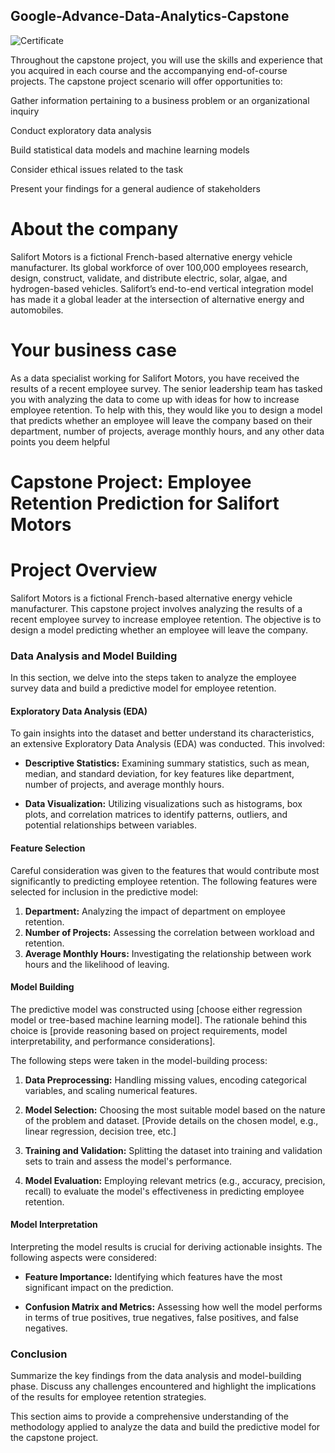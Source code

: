 ## Google-Advance-Data-Analytics-Capstone
![Certificate]()

Throughout the capstone project, you will use the skills and experience that you acquired in each course and the accompanying end-of-course projects. The capstone project scenario will offer opportunities to:

Gather information pertaining to a business problem or an organizational inquiry 

Conduct exploratory data analysis

Build statistical data models and machine learning models

Consider ethical issues related to the task

Present your findings for a general audience of stakeholders

# About the company
Salifort Motors is a fictional French-based alternative energy vehicle manufacturer. Its global workforce of over 100,000 employees research, design, construct, validate, and distribute electric, solar, algae, and hydrogen-based vehicles. Salifort’s end-to-end vertical integration model has made it a global leader at the intersection of alternative energy and automobiles.        

# Your business case
As a data specialist working for Salifort Motors, you have received the results of a recent employee survey. The senior leadership team has tasked you with analyzing the data to come up with ideas for how to increase employee retention. To help with this, they would like you to design a model that predicts whether an employee will leave the company based on their  department, number of projects, average monthly hours, and any other data points you deem helpful

# Capstone Project: Employee Retention Prediction for Salifort Motors
# Project Overview
Salifort Motors is a fictional French-based alternative energy vehicle manufacturer. This capstone project involves analyzing the results of a recent employee survey to increase employee retention. The objective is to design a model predicting whether an employee will leave the company.

### Data Analysis and Model Building

In this section, we delve into the steps taken to analyze the employee survey data and build a predictive model for employee retention.

#### Exploratory Data Analysis (EDA)

To gain insights into the dataset and better understand its characteristics, an extensive Exploratory Data Analysis (EDA) was conducted. This involved:

- **Descriptive Statistics:** Examining summary statistics, such as mean, median, and standard deviation, for key features like department, number of projects, and average monthly hours.
  
- **Data Visualization:** Utilizing visualizations such as histograms, box plots, and correlation matrices to identify patterns, outliers, and potential relationships between variables.

#### Feature Selection

Careful consideration was given to the features that would contribute most significantly to predicting employee retention. The following features were selected for inclusion in the predictive model:

1. **Department:** Analyzing the impact of department on employee retention.
2. **Number of Projects:** Assessing the correlation between workload and retention.
3. **Average Monthly Hours:** Investigating the relationship between work hours and the likelihood of leaving.

#### Model Building

The predictive model was constructed using [choose either regression model or tree-based machine learning model]. The rationale behind this choice is [provide reasoning based on project requirements, model interpretability, and performance considerations].

The following steps were taken in the model-building process:

1. **Data Preprocessing:** Handling missing values, encoding categorical variables, and scaling numerical features.
  
2. **Model Selection:** Choosing the most suitable model based on the nature of the problem and dataset. [Provide details on the chosen model, e.g., linear regression, decision tree, etc.]

3. **Training and Validation:** Splitting the dataset into training and validation sets to train and assess the model's performance.

4. **Model Evaluation:** Employing relevant metrics (e.g., accuracy, precision, recall) to evaluate the model's effectiveness in predicting employee retention.

#### Model Interpretation

Interpreting the model results is crucial for deriving actionable insights. The following aspects were considered:

- **Feature Importance:** Identifying which features have the most significant impact on the prediction.

- **Confusion Matrix and Metrics:** Assessing how well the model performs in terms of true positives, true negatives, false positives, and false negatives.

### Conclusion

Summarize the key findings from the data analysis and model-building phase. Discuss any challenges encountered and highlight the implications of the results for employee retention strategies.

This section aims to provide a comprehensive understanding of the methodology applied to analyze the data and build the predictive model for the capstone project.
